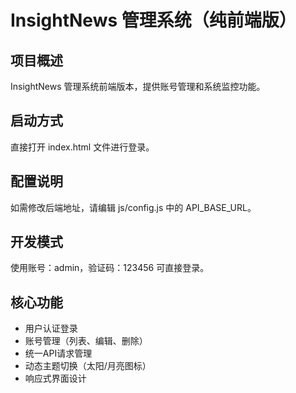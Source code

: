 # InsightNews 管理系统（纯前端版）

## 项目概述
InsightNews 管理系统前端版本，提供账号管理和系统监控功能。

## 启动方式
直接打开 index.html 文件进行登录。

## 配置说明
如需修改后端地址，请编辑 js/config.js 中的 API_BASE_URL。

## 开发模式
使用账号：admin，验证码：123456 可直接登录。

## 核心功能
- 用户认证登录
- 账号管理（列表、编辑、删除）
- 统一API请求管理
- 动态主题切换（太阳/月亮图标）
- 响应式界面设计